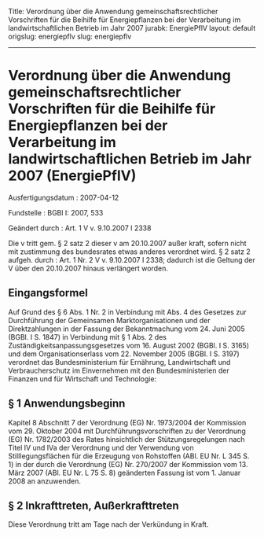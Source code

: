 Title: Verordnung über die Anwendung gemeinschaftsrechtlicher Vorschriften für die
  Beihilfe für Energiepflanzen bei der Verarbeitung im landwirtschaftlichen Betrieb
  im Jahr 2007
jurabk: EnergiePflV
layout: default
origslug: energiepflv
slug: energiepflv

---

# Verordnung über die Anwendung gemeinschaftsrechtlicher Vorschriften für die Beihilfe für Energiepflanzen bei der Verarbeitung im landwirtschaftlichen Betrieb im Jahr 2007 (EnergiePflV)

Ausfertigungsdatum
:   2007-04-12

Fundstelle
:   BGBl I: 2007, 533

Geändert durch
:   Art. 1 V v. 9.10.2007 I 2338

Die v tritt gem. § 2 satz 2 dieser v am 20.10.2007 außer kraft, sofern nicht mit zustimmung des bundesrates etwas anderes verordnet wird. § 2 satz 2 aufgeh. durch
:   Art. 1 Nr. 2 V v. 9.10.2007 I 2338; dadurch ist die Geltung der V über den 20.10.2007 hinaus verlängert worden.


## Eingangsformel

Auf Grund des § 6 Abs. 1 Nr. 2 in Verbindung mit Abs. 4 des Gesetzes
zur Durchführung der Gemeinsamen Marktorganisationen und der
Direktzahlungen in der Fassung der Bekanntmachung vom 24. Juni 2005
(BGBl. I S. 1847) in Verbindung mit § 1 Abs. 2 des
Zuständigkeitsanpassungsgesetzes vom 16. August 2002 (BGBl. I S. 3165)
und dem Organisationserlass vom 22. November 2005 (BGBl. I S. 3197)
verordnet das Bundesministerium für Ernährung, Landwirtschaft und
Verbraucherschutz im Einvernehmen mit den Bundesministerien der
Finanzen und für Wirtschaft und Technologie:


## § 1 Anwendungsbeginn

Kapitel 8 Abschnitt 7 der Verordnung (EG) Nr. 1973/2004 der Kommission
vom 29. Oktober 2004 mit Durchführungsvorschriften zu der Verordnung
(EG) Nr. 1782/2003 des Rates hinsichtlich der Stützungsregelungen nach
Titel IV und IVa der Verordnung und der Verwendung von
Stilllegungsflächen für die Erzeugung von Rohstoffen (ABl. EU Nr. L
345 S. 1) in der durch die Verordnung (EG) Nr. 270/2007 der Kommission
vom 13. März 2007 (ABl. EU Nr. L 75 S. 8) geänderten Fassung ist vom
1\. Januar 2008 an anzuwenden.


## § 2 Inkrafttreten, Außerkrafttreten

Diese Verordnung tritt am Tage nach der Verkündung in Kraft.

